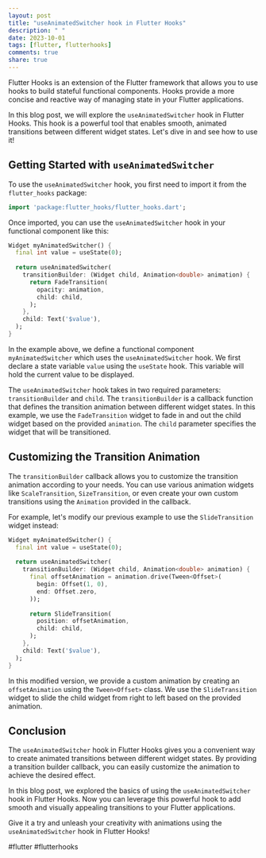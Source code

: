 ```yaml
---
layout: post
title: "useAnimatedSwitcher hook in Flutter Hooks"
description: " "
date: 2023-10-01
tags: [flutter, flutterhooks]
comments: true
share: true
---
```


Flutter Hooks is an extension of the Flutter framework that allows you to use hooks to build stateful functional components. Hooks provide a more concise and reactive way of managing state in your Flutter applications.

In this blog post, we will explore the `useAnimatedSwitcher` hook in Flutter Hooks. This hook is a powerful tool that enables smooth, animated transitions between different widget states. Let's dive in and see how to use it!

## Getting Started with `useAnimatedSwitcher`

To use the `useAnimatedSwitcher` hook, you first need to import it from the `flutter_hooks` package:

```dart
import 'package:flutter_hooks/flutter_hooks.dart';
```

Once imported, you can use the `useAnimatedSwitcher` hook in your functional component like this:

```dart
Widget myAnimatedSwitcher() {
  final int value = useState(0);
  
  return useAnimatedSwitcher(
    transitionBuilder: (Widget child, Animation<double> animation) {
      return FadeTransition(
        opacity: animation,
        child: child,
      );
    },
    child: Text('$value'),
  );
}
```

In the example above, we define a functional component `myAnimatedSwitcher` which uses the `useAnimatedSwitcher` hook. We first declare a state variable `value` using the `useState` hook. This variable will hold the current value to be displayed.

The `useAnimatedSwitcher` hook takes in two required parameters: `transitionBuilder` and `child`. The `transitionBuilder` is a callback function that defines the transition animation between different widget states. In this example, we use the `FadeTransition` widget to fade in and out the child widget based on the provided `animation`. The `child` parameter specifies the widget that will be transitioned.

## Customizing the Transition Animation

The `transitionBuilder` callback allows you to customize the transition animation according to your needs. You can use various animation widgets like `ScaleTransition`, `SizeTransition`, or even create your own custom transitions using the `Animation` provided in the callback.

For example, let's modify our previous example to use the `SlideTransition` widget instead:

```dart
Widget myAnimatedSwitcher() {
  final int value = useState(0);
  
  return useAnimatedSwitcher(
    transitionBuilder: (Widget child, Animation<double> animation) {
      final offsetAnimation = animation.drive(Tween<Offset>(
        begin: Offset(1, 0),
        end: Offset.zero,
      ));
      
      return SlideTransition(
        position: offsetAnimation,
        child: child,
      );
    },
    child: Text('$value'),
  );
}
```

In this modified version, we provide a custom animation by creating an `offsetAnimation` using the `Tween<Offset>` class. We use the `SlideTransition` widget to slide the child widget from right to left based on the provided animation.

## Conclusion

The `useAnimatedSwitcher` hook in Flutter Hooks gives you a convenient way to create animated transitions between different widget states. By providing a transition builder callback, you can easily customize the animation to achieve the desired effect.

In this blog post, we explored the basics of using the `useAnimatedSwitcher` hook in Flutter Hooks. Now you can leverage this powerful hook to add smooth and visually appealing transitions to your Flutter applications.

Give it a try and unleash your creativity with animations using the `useAnimatedSwitcher` hook in Flutter Hooks!

#flutter #flutterhooks